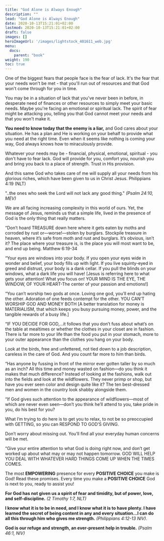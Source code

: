 ```yaml
---
title: "God Alone is Always Enough"
description: ""
lead: "God Alone is Always Enough"
date: 2020-10-13T15:21:01+02:00
lastmod: 2020-10-13T15:21:01+02:00
draft: false
images: []
heroImageUrl: '/images/lightstock_401611_web.jpg'
menu:
  docs:
    parent: "book"
weight: 190
toc: true
---
```


One of the biggest fears that people face is the fear of lack. It's the fear that your needs won't be met - that you'll run out of resources and that God won't come through for you in time.

You may be in a situation of lack that you've never been in before, in desperate need of finances or other resources to simply meet your basic needs. Maybe you're facing an emotional or spiritual lack. The spirit of fear might be attacking you, telling you that God cannot meet your needs and that you won't make it.

**You need to know today that the enemy is a liar,** and God cares about your situation. He has a plan and He is working on your behalf to provide what you need at the right time. Even when it seems like nothing is coming your way, God always knows how to miraculously provide.

Whatever your needs may be - financial, physical, emotional, spiritual - you don't have to fear lack. God will provide for you, comfort you, nourish you and bring you back to a place of strength. Trust in His provision.

And this same God who takes care of me will supply all your needs from his glorious riches, which have been given to us in Christ Jesus. Philippians 4:19 (NLT)

"..the ones who seek the Lord will not lack any good thing." *(Psalm 24:10, MEV)*

We are all facing increasing complexity in this world of ours. Yet, the message of Jesus, reminds us that a simple life, lived in the presence of God is the only thing that really matters.

“Don’t hoard TREASURE down here where it gets eaten by moths and corroded by rust or—worse!—stolen by burglars. Stockpile treasure in heaven, where it’s safe from moth and rust and burglars. It’s obvious, isn’t it? The place where your treasure is, is the place you will most want to be, and end up being. Matthew 6:19-34

“Your eyes are windows into your body. If you open your eyes wide in wonder and belief, your body fills up with light. If you live squinty-eyed in greed and distrust, your body is a dank cellar. If you pull the blinds on your windows, what a dark life you will have! [Jesus is referring here to what gets your attention! What you focus on! YOUR MIND IS THE EYE, THE WINDOW, OF YOUR HEART-The center of your passion and emotions!]

“You can’t worship two gods at once. Loving one god, you’ll end up hating the other. Adoration of one feeds contempt for the other. YOU CAN’T WORSHIP GOD AND MONEY BOTH [A better translation for money is MATERIALISM, that which keeps you busy pursuing money, power, and the tangible rewards of a busy life.]

“IF YOU DECIDE FOR GOD,…it follows that you don’t fuss about what’s on the table at mealtimes or whether the clothes in your closet are in fashion. There is far more to your life than the food you put in your stomach, more to your outer appearance than the clothes you hang on your body.

Look at the birds, free and unfettered, not tied down to a job description, careless in the care of God. And you count far more to him than birds.

“Has anyone by fussing in front of the mirror ever gotten taller by so much as an inch? All this time and money wasted on fashion—do you think it makes that much difference? Instead of looking at the fashions, walk out into the fields and look at the wildflowers. They never primp or shop, but have you ever seen color and design quite like it? The ten best-dressed men and women in the country look shabby alongside them.

“If God gives such attention to the appearance of wildflowers—most of which are never even seen—don’t you think he’ll attend to you, take pride in you, do his best for you?

What I’m trying to do here is to get you to relax, to not be so preoccupied with GETTING, so you can RESPOND TO GOD’S GIVING.

Don’t worry about missing out. You’ll find all your everyday human concerns will be met.

“Give your entire attention to what God is doing right now, and don’t get worked up about what may or may not happen tomorrow. GOD WILL HELP YOU DEAL WITH WHATEVER HARD THINGS COME UP WHEN THE TIMES COMES.

The most **EMPOWERING** presence for every **POSITIVE CHOICE** you make is God! Read these promises. Every time you make a **POSITIVE CHOICE** God is next to you, ready to assist you!

**For God has not given us a spirit of fear and timidity, but of power, love, and self-discipline.** *(2 Timothy 1:7, NLT)*

**I know what it is to be in need, and I know what it is to have plenty. I have learned the secret of being content in any and every situation…I can do all this through him who gives me strength.** *(Philippians 4:12-13 NIV)*.

**God is our refuge and strength, an ever-present help in trouble.** *(Psalm 46:1, NIV)*
